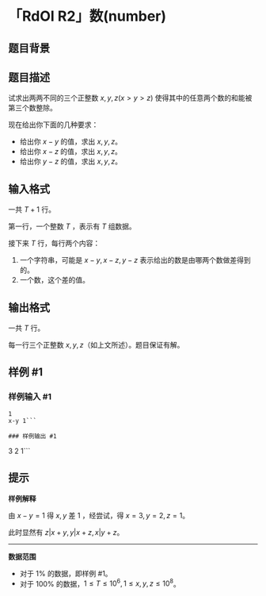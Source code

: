 # 「RdOI R2」数(number)

## 题目背景



## 题目描述

试求出两两不同的三个正整数 $x,y,z(x\gt y\gt z)$ 使得其中的任意两个数的和能被第三个数整除。

现在给出你下面的几种要求：

- 给出你 $x-y$ 的值，求出 $x,y,z$。
- 给出你 $x-z$ 的值，求出 $x,y,z$。
- 给出你 $y-z$ 的值，求出 $x,y,z$。

## 输入格式

一共 $T+1$ 行。

第一行，一个整数 $T$ ，表示有 $T$ 组数据。

接下来 $T$ 行，每行两个内容：

1. 一个字符串，可能是 $x-y,x-z,y-z$ 表示给出的数是由哪两个数做差得到的。
2. 一个数，这个差的值。

## 输出格式

一共 $T$ 行。

每一行三个正整数 $x,y,z$（如上文所述）。题目保证有解。

## 样例 #1

### 样例输入 #1
```
1
x-y 1```

### 样例输出 #1

```
3 2 1```

## 提示

**样例解释**

由 $x-y=1$ 得 $x,y$ 差 $1$ ，经尝试，得 $x=3,y=2,z=1$。

此时显然有 $z|x+y,y|x+z,x|y+z$。

---

**数据范围**

- 对于 $1\%$ 的数据，即样例 \#1。
- 对于 $100\%$ 的数据，$1\le T\le 10^6,1\le x,y,z\le10^8$。
